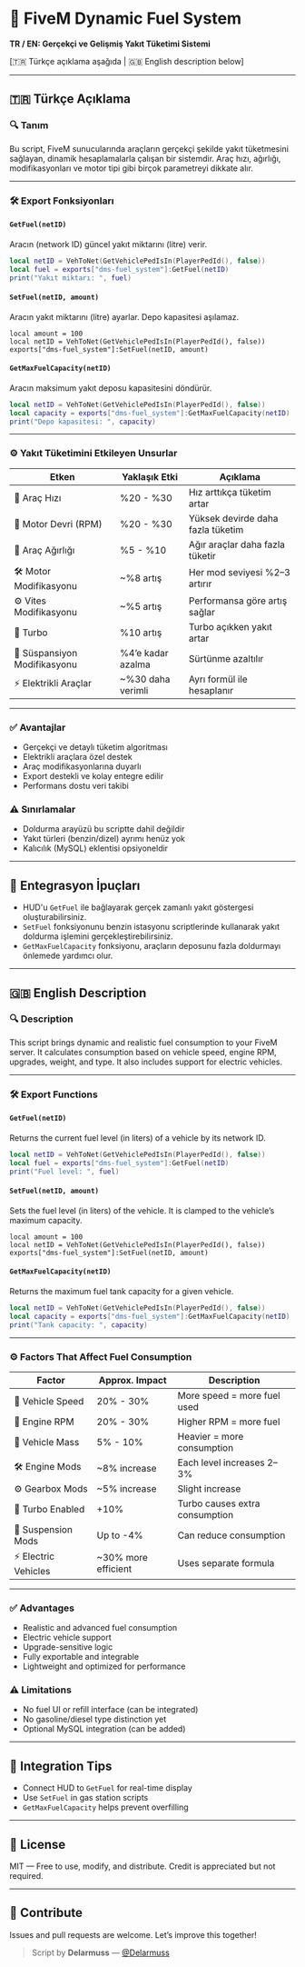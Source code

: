 # 🚗 FiveM Dynamic Fuel System  
**TR / EN: Gerçekçi ve Gelişmiş Yakıt Tüketimi Sistemi**

[🇹🇷 Türkçe açıklama aşağıda | 🇬🇧 English description below]

---

## 🇹🇷 Türkçe Açıklama

### 🔍 Tanım
Bu script, FiveM sunucularında araçların gerçekçi şekilde yakıt tüketmesini sağlayan, dinamik hesaplamalarla çalışan bir sistemdir. Araç hızı, ağırlığı, modifikasyonları ve motor tipi gibi birçok parametreyi dikkate alır.

---

### 🛠️ Export Fonksiyonları

#### `GetFuel(netID)`
Aracın (network ID) güncel yakıt miktarını (litre) verir.

```lua
local netID = VehToNet(GetVehiclePedIsIn(PlayerPedId(), false))
local fuel = exports["dms-fuel_system"]:GetFuel(netID)
print("Yakıt miktarı: ", fuel)
```

#### `SetFuel(netID, amount)`
Aracın yakıt miktarını (litre) ayarlar. Depo kapasitesi aşılamaz.

```
local amount = 100
local netID = VehToNet(GetVehiclePedIsIn(PlayerPedId(), false))
exports["dms-fuel_system"]:SetFuel(netID, amount)
```

#### `GetMaxFuelCapacity(netID)`
Aracın maksimum yakıt deposu kapasitesini döndürür.

```lua
local netID = VehToNet(GetVehiclePedIsIn(PlayerPedId(), false))
local capacity = exports["dms-fuel_system"]:GetMaxFuelCapacity(netID)
print("Depo kapasitesi: ", capacity)
```
---

### ⚙️ Yakıt Tüketimini Etkileyen Unsurlar

| Etken                         | Yaklaşık Etki | Açıklama |
|------------------------------|---------------|----------|
| 🚀 Araç Hızı                 | %20 - %30     | Hız arttıkça tüketim artar |
| 🔁 Motor Devri (RPM)         | %20 - %30     | Yüksek devirde daha fazla tüketim |
| 🧱 Araç Ağırlığı             | %5 - %10      | Ağır araçlar daha fazla tüketir |
| 🛠️ Motor Modifikasyonu      | ~%8 artış     | Her mod seviyesi %2–3 artırır |
| ⚙️ Vites Modifikasyonu      | ~%5 artış     | Performansa göre artış sağlar |
| 💨 Turbo                     | %10 artış     | Turbo açıkken yakıt artar |
| 🛞 Süspansiyon Modifikasyonu| %4’e kadar azalma | Sürtünme azaltılır |
| ⚡ Elektrikli Araçlar        | ~%30 daha verimli | Ayrı formül ile hesaplanır |

---

### ✅ Avantajlar

- Gerçekçi ve detaylı tüketim algoritması
- Elektrikli araçlara özel destek
- Araç modifikasyonlarına duyarlı
- Export destekli ve kolay entegre edilir
- Performans dostu veri takibi

### ⚠️ Sınırlamalar

- Doldurma arayüzü bu scriptte dahil değildir
- Yakıt türleri (benzin/dizel) ayrımı henüz yok
- Kalıcılık (MySQL) eklentisi opsiyoneldir

---

## 🔧 Entegrasyon İpuçları

- HUD'u `GetFuel` ile bağlayarak gerçek zamanlı yakıt göstergesi oluşturabilirsiniz.
- `SetFuel` fonksiyonunu benzin istasyonu scriptlerinde kullanarak yakıt doldurma işlemini gerçekleştirebilirsiniz.
- `GetMaxFuelCapacity` fonksiyonu, araçların deposunu fazla doldurmayı önlemede yardımcı olur.

---

## 🇬🇧 English Description

### 🔍 Description
This script brings dynamic and realistic fuel consumption to your FiveM server. It calculates consumption based on vehicle speed, engine RPM, upgrades, weight, and type. It also includes support for electric vehicles.

---

### 🛠️ Export Functions

#### `GetFuel(netID)`
Returns the current fuel level (in liters) of a vehicle by its network ID.

```lua
local netID = VehToNet(GetVehiclePedIsIn(PlayerPedId(), false))
local fuel = exports["dms-fuel_system"]:GetFuel(netID)
print("Fuel level: ", fuel)
```

#### `SetFuel(netID, amount)`
Sets the fuel level (in liters) of the vehicle. It is clamped to the vehicle’s maximum capacity.

```
local amount = 100
local netID = VehToNet(GetVehiclePedIsIn(PlayerPedId(), false))
exports["dms-fuel_system"]:SetFuel(netID, amount)
```

#### `GetMaxFuelCapacity(netID)`
Returns the maximum fuel tank capacity for a given vehicle.

```lua
local netID = VehToNet(GetVehiclePedIsIn(PlayerPedId(), false))
local capacity = exports["dms-fuel_system"]:GetMaxFuelCapacity(netID)
print("Tank capacity: ", capacity)
```
---

### ⚙️ Factors That Affect Fuel Consumption

| Factor                       | Approx. Impact | Description |
|-----------------------------|----------------|-------------|
| 🚀 Vehicle Speed            | 20% - 30%      | More speed = more fuel used |
| 🔁 Engine RPM               | 20% - 30%      | Higher RPM = more fuel |
| 🧱 Vehicle Mass             | 5% - 10%       | Heavier = more consumption |
| 🛠️ Engine Mods             | ~8% increase   | Each level increases 2–3% |
| ⚙️ Gearbox Mods            | ~5% increase   | Slight increase |
| 💨 Turbo Enabled           | +10%           | Turbo causes extra consumption |
| 🛞 Suspension Mods         | Up to -4%      | Can reduce consumption |
| ⚡ Electric Vehicles        | ~30% more efficient | Uses separate formula |

---

### ✅ Advantages

- Realistic and advanced fuel consumption
- Electric vehicle support
- Upgrade-sensitive logic
- Fully exportable and integrable
- Lightweight and optimized for performance

### ⚠️ Limitations

- No fuel UI or refill interface (can be integrated)
- No gasoline/diesel type distinction yet
- Optional MySQL integration (can be added)

---

## 🔧 Integration Tips

- Connect HUD to `GetFuel` for real-time display
- Use `SetFuel` in gas station scripts
- `GetMaxFuelCapacity` helps prevent overfilling

---

## 📄 License
MIT — Free to use, modify, and distribute. Credit is appreciated but not required.

---

## 🤝 Contribute
Issues and pull requests are welcome. Let’s improve this together!

> Script by **Delarmuss** — [@Delarmuss](https://github.com/delarmuss)
